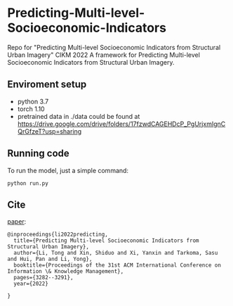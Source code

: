 # Predicting-Multi-level-Socioeconomic-Indicators
Repo for "Predicting Multi-level Socioeconomic Indicators from Structural Urban Imagery" CIKM 2022
A framework for Predicting Multi-level Socioeconomic Indicators from Structural Urban Imagery.


## Enviroment setup
- python 3.7
- torch 1.10
- pretrained data in ./data could be found at https://drive.google.com/drive/folders/17fzwdCAGEHDcP_PgUrjxmIgnCQrGfzeT?usp=sharing

## Running code

To run the model, just a simple command:

```
python run.py 
```


## Cite

[paper](https://dl.acm.org/doi/abs/10.1145/3511808.3557153):

```
@inproceedings{li2022predicting,
  title={Predicting Multi-level Socioeconomic Indicators from Structural Urban Imagery},
  author={Li, Tong and Xin, Shiduo and Xi, Yanxin and Tarkoma, Sasu and Hui, Pan and Li, Yong},
  booktitle={Proceedings of the 31st ACM International Conference on Information \& Knowledge Management},
  pages={3282--3291},
  year={2022}

}
```
